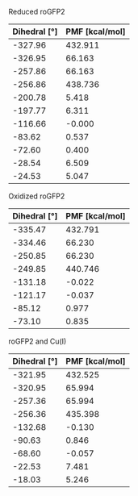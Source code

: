 Reduced roGFP2

| Dihedral [°] | PMF [kcal/mol] |
|-----------|-----------|
| -327.96 | 432.911 |
| -326.95 | 66.163 |
| -257.86 | 66.163 |
| -256.86 | 438.736 |
| -200.78 | 5.418 |
| -197.77 | 6.311 |
| -116.66 | -0.000 |
| -83.62 | 0.537 |
| -72.60 | 0.400 |
| -28.54 | 6.509 |
| -24.53 | 5.047 |

Oxidized roGFP2

| Dihedral [°] | PMF [kcal/mol] |
|-----------|-----------|
| -335.47 | 432.791 |
| -334.46 | 66.230 |
| -250.85 | 66.230 |
| -249.85 | 440.746 |
| -131.18 | -0.022 |
| -121.17 | -0.037 |
| -85.12 | 0.977 |
| -73.10 | 0.835 |

roGFP2 and Cu(I)

| Dihedral [°] | PMF [kcal/mol] |
|-----------|-----------|
| -321.95 | 432.525 |
| -320.95 | 65.994 |
| -257.36 | 65.994 |
| -256.36 | 435.398 |
| -132.68 | -0.130 |
| -90.63 | 0.846 |
| -68.60 | -0.057 |
| -22.53 | 7.481 |
| -18.03 | 5.246 |
